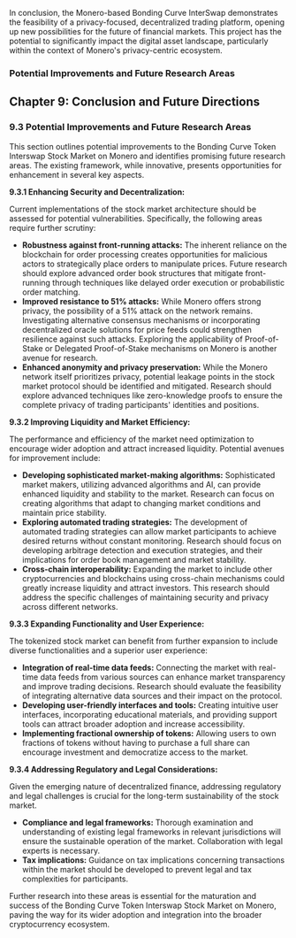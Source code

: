 In conclusion, the Monero-based Bonding Curve InterSwap demonstrates the feasibility of a privacy-focused, decentralized trading platform, opening up new possibilities for the future of financial markets. This project has the potential to significantly impact the digital asset landscape, particularly within the context of Monero's privacy-centric ecosystem.


### Potential Improvements and Future Research Areas

## Chapter 9: Conclusion and Future Directions

### 9.3 Potential Improvements and Future Research Areas

This section outlines potential improvements to the Bonding Curve Token Interswap Stock Market on Monero and identifies promising future research areas.  The existing framework, while innovative, presents opportunities for enhancement in several key aspects.

**9.3.1 Enhancing Security and Decentralization:**

Current implementations of the stock market architecture should be assessed for potential vulnerabilities.  Specifically, the following areas require further scrutiny:

* **Robustness against front-running attacks:**  The inherent reliance on the blockchain for order processing creates opportunities for malicious actors to strategically place orders to manipulate prices.  Future research should explore advanced order book structures that mitigate front-running through techniques like delayed order execution or probabilistic order matching.
* **Improved resistance to 51% attacks:**  While Monero offers strong privacy, the possibility of a 51% attack on the network remains. Investigating alternative consensus mechanisms or incorporating decentralized oracle solutions for price feeds could strengthen resilience against such attacks.  Exploring the applicability of Proof-of-Stake or Delegated Proof-of-Stake mechanisms on Monero is another avenue for research.
* **Enhanced anonymity and privacy preservation:**  While the Monero network itself prioritizes privacy, potential leakage points in the stock market protocol should be identified and mitigated. Research should explore advanced techniques like zero-knowledge proofs to ensure the complete privacy of trading participants' identities and positions.

**9.3.2 Improving Liquidity and Market Efficiency:**

The performance and efficiency of the market need optimization to encourage wider adoption and attract increased liquidity.  Potential avenues for improvement include:

* **Developing sophisticated market-making algorithms:**  Sophisticated market makers, utilizing advanced algorithms and AI, can provide enhanced liquidity and stability to the market.  Research can focus on creating algorithms that adapt to changing market conditions and maintain price stability.
* **Exploring automated trading strategies:**  The development of automated trading strategies can allow market participants to achieve desired returns without constant monitoring.  Research should focus on developing arbitrage detection and execution strategies, and their implications for order book management and market stability.
* **Cross-chain interoperability:**  Expanding the market to include other cryptocurrencies and blockchains using cross-chain mechanisms could greatly increase liquidity and attract investors. This research should address the specific challenges of maintaining security and privacy across different networks.

**9.3.3 Expanding Functionality and User Experience:**

The tokenized stock market can benefit from further expansion to include diverse functionalities and a superior user experience:

* **Integration of real-time data feeds:**  Connecting the market with real-time data feeds from various sources can enhance market transparency and improve trading decisions. Research should evaluate the feasibility of integrating alternative data sources and their impact on the protocol.
* **Developing user-friendly interfaces and tools:**  Creating intuitive user interfaces, incorporating educational materials, and providing support tools can attract broader adoption and increase accessibility.
* **Implementing fractional ownership of tokens:**  Allowing users to own fractions of tokens without having to purchase a full share can encourage investment and democratize access to the market.


**9.3.4 Addressing Regulatory and Legal Considerations:**

Given the emerging nature of decentralized finance, addressing regulatory and legal challenges is crucial for the long-term sustainability of the stock market.

* **Compliance and legal frameworks:**  Thorough examination and understanding of existing legal frameworks in relevant jurisdictions will ensure the sustainable operation of the market. Collaboration with legal experts is necessary.
* **Tax implications:**  Guidance on tax implications concerning transactions within the market should be developed to prevent legal and tax complexities for participants.

Further research into these areas is essential for the maturation and success of the Bonding Curve Token Interswap Stock Market on Monero, paving the way for its wider adoption and integration into the broader cryptocurrency ecosystem.

